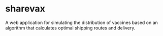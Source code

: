 # sharevax
A web application for simulating the distribution of vaccines based on an algorithm that calculates optimal shipping routes and delivery.
